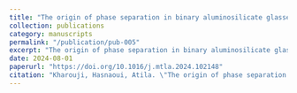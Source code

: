 ```yaml
---
title: "The origin of phase separation in binary aluminosilicate glasses"
collection: publications
category: manuscripts
permalink: "/publication/pub-005"
excerpt: "The origin of phase separation in binary aluminosilicate glasses"
date: 2024-08-01
paperurl: "https://doi.org/10.1016/j.mtla.2024.102148"
citation: "Kharouji, Hasnaoui, Atila. \"The origin of phase separation in binary aluminosilicate glasses.\" <i>Materialia</i>. 36(2024)."
---
```


